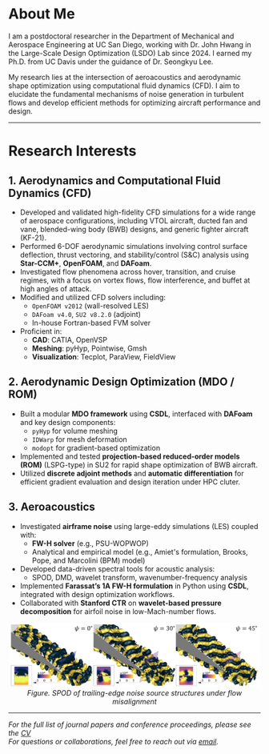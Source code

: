 # About Me

I am a postdoctoral researcher in the Department of Mechanical and Aerospace Engineering at UC San Diego, working with Dr. John Hwang in the Large-Scale Design Optimization (LSDO) Lab since 2024. I earned my Ph.D. from UC Davis under the guidance of Dr. Seongkyu Lee.

My research lies at the intersection of aeroacoustics and aerodynamic shape optimization using computational fluid dynamics (CFD). I aim to elucidate the fundamental mechanisms of noise generation in turbulent flows and develop efficient methods for optimizing aircraft performance and design.

---

# Research Interests

## 1. Aerodynamics and Computational Fluid Dynamics (CFD)

- Developed and validated high-fidelity CFD simulations for a wide range of aerospace configurations, including VTOL aircraft, ducted fan and vane, blended-wing body (BWB) designs, and generic fighter aircraft (KF-21).
- Performed 6-DOF aerodynamic simulations involving control surface deflection, thrust vectoring, and stability/control (S&C) analysis using **Star-CCM+**, **OpenFOAM**, and **DAFoam**.
- Investigated flow phenomena across hover, transition, and cruise regimes, with a focus on vortex flows, flow interference, and buffet at high angles of attack.
- Modified and utilized CFD solvers including:
  - `OpenFOAM v2012` (wall-resolved LES)
  - `DAFoam v4.0`, `SU2 v8.2.0` (adjoint)
  - In-house Fortran-based FVM solver
- Proficient in:
  - **CAD**: CATIA, OpenVSP   
  - **Meshing**: pyHyp, Pointwise, Gmsh  
  - **Visualization**: Tecplot, ParaView, FieldView

## 2. Aerodynamic Design Optimization (MDO / ROM)

- Built a modular **MDO framework** using **CSDL**, interfaced with **DAFoam** and key design components:
  - `pyHyp` for volume meshing
  - `IDWarp` for mesh deformation
  - `modopt` for gradient-based optimization
- Implemented and tested **projection-based reduced-order models (ROM)** (LSPG-type) in SU2 for rapid shape optimization of BWB aircraft.
- Utilized **discrete adjoint methods** and **automatic differentiation** for efficient gradient evaluation and design iteration under HPC cluter.

## 3. Aeroacoustics

- Investigated **airframe noise** using large-eddy simulations (LES) coupled with:
  - **FW-H solver** (e.g., PSU-WOPWOP)
  - Analytical and empirical model (e.g., Amiet's formulation, Brooks, Pope, and Marcolini (BPM) model)
- Developed data-driven spectral tools for acoustic analysis:
  - SPOD, DMD, wavelet transform, wavenumber-frequency analysis
- Implemented **Farassat’s 1A FW-H formulation** in Python using **CSDL**, integrated with design optimization workflows.
- Collaborated with **Stanford CTR** on **wavelet-based pressure decomposition** for airfoil noise in low-Mach-number flows.

<p align="center">
  <img src="./assets/figures/Fig_SPOD.png" width="600"/>
  <br/>
  <em> Figure. SPOD of trailing-edge noise source structures under flow misalignment</em>
</p>

---

*For the full list of journal papers and conference proceedings, please see the [CV](./CV_Donghun_Kang_Git.pdf)*  
*For questions or collaborations, feel free to reach out via [email](mailto:d8kang@ucsd.edu).*
